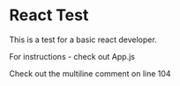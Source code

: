 # React Test

This is a test for a basic react developer.

For instructions - check out App.js

Check out the multiline comment on line 104